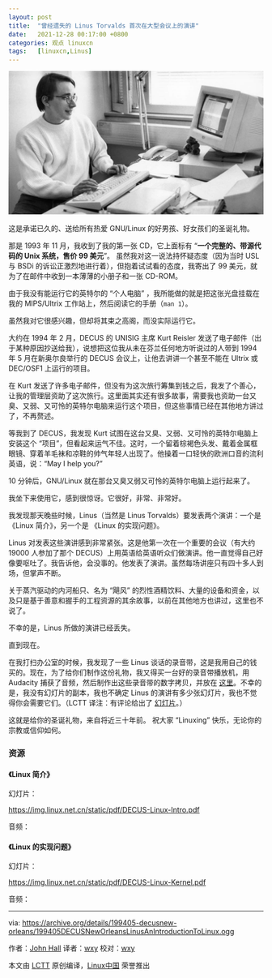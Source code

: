 ```yaml
---
layout: post
title:	"曾经遗失的 Linus Torvalds 首次在大型会议上的演讲"
date:	2021-12-28 00:17:00 +0800 
categories:	观点 linuxcn 
tags:	[linuxcn,Linus]
---
```



![](/Asserts/Images/album/202112/28/001711jekaa5vezszwnpww.jpg)


这是承诺已久的、送给所有热爱 GNU/Linux 的好男孩、好女孩们的圣诞礼物。


那是 1993 年 11 月，我收到了我的第一张 CD，它上面标有 “**一个完整的、带源代码的 Unix 系统，售价 99 美元**”。 虽然我对这一说法持怀疑态度（因为当时 USL 与 BSDi 的诉讼正激烈地进行着），但抱着试试看的态度，我寄出了 99 美元，就为了在邮件中收到一本薄薄的小册子和一张 CD-ROM。


由于我没有能运行它的英特尔的 “个人电脑” ，我所能做的就是把这张光盘挂载在我的 MIPS/Ultrix 工作站上，然后阅读它的手册（`man 1`）。


虽然我对它很感兴趣，但却将其束之高阁，而没实际运行它。


大约在 1994 年 2 月，DECUS 的 UNISIG 主席 Kurt Reisler 发送了电子邮件（出于某种原因抄送给我），说想把这位我从未在芬兰任何地方听说过的人带到 1994 年 5 月在新奥尔良举行的 DECUS 会议上，让他去讲讲一个甚至不能在 Ultrix 或 DEC/OSF1 上运行的项目。


在 Kurt 发送了许多电子邮件，但没有为这次旅行筹集到钱之后，我发了个善心，让我的管理层资助了这次旅行。这里面其实还有很多故事，需要我也资助一台又臭、又弱、又可怜的英特尔电脑来运行这个项目，但这些事情已经在其他地方讲过了，不再赘述。


等我到了 DECUS，我发现 Kurt 试图在这台又臭、又弱、又可怜的英特尔电脑上安装这个 “项目”，但看起来运气不佳。这时，一个留着棕褐色头发、戴着金属框眼镜、穿着羊毛袜和凉鞋的帅气年轻人出现了。他操着一口轻快的欧洲口音的流利英语，说：“May I help you?”


10 分钟后，GNU/Linux 就在那台又臭又弱又可怜的英特尔电脑上运行起来了。


我坐下来使用它，感到很惊讶。它很好，非常、非常好。


我发现那天晚些时候，Linus（当然是 Linus Torvalds）要发表两个演讲：一个是《Linux 简介》，另一个是 《Linux 的实现问题》。


Linus 对发表这些演讲感到非常紧张。这是他第一次在一个重要的会议（有大约 19000 人参加了那个 DECUS）上用英语给英语听众们做演讲。他一直觉得自己好像要呕吐了。我告诉他，会没事的。他发表了演讲。虽然每场讲座只有四十多人到场，但掌声不断。


关于蒸汽驱动的内河船只、名为 “飓风” 的烈性酒精饮料、大量的设备和资金，以及只是基于善意和握手的工程资源的其余故事，以前在其他地方也讲过，这里也不说了。


不幸的是，Linus 所做的演讲已经丢失。


直到现在。


在我打扫办公室的时候，我发现了一些 Linus 谈话的录音带，这是我用自己的钱买的。现在，为了给你们制作这份礼物，我又得买一台好的录音带播放机，用 Audacity 捕获了音频，然后制作出这些录音带的数字拷贝，并放在 [这里](https://archive.org/details/199405-decusnew-orleans/199405DECUSNewOrleansLinusAnIntroductionToLinux.ogg)。不幸的是，我没有幻灯片的副本，我也不确定 Linus 的演讲有多少张幻灯片，我也不觉得你会需要它们。（LCTT 译注：有评论给出了 [幻灯片](http://blu.org/meetings/1994/08/)。）


这就是给你的圣诞礼物，来自将近三十年前。 祝大家 “Linuxing” 快乐，无论你的宗教或信仰如何。


### 资源


#### 《Linux 简介》


幻灯片：


<https://img.linux.net.cn/static/pdf/DECUS-Linux-Intro.pdf>


音频：



#### 《Linux 的实现问题》


幻灯片：


<https://img.linux.net.cn/static/pdf/DECUS-Linux-Kernel.pdf>


音频：





---


via: <https://archive.org/details/199405-decusnew-orleans/199405DECUSNewOrleansLinusAnIntroductionToLinux.ogg> 


作者：[John Hall](https://archive.org/search.php?query=creator%3A%22John+Hall%22) 译者：[wxy](https://github.com/wxy) 校对：[wxy](https://github.com/wxy)


本文由 [LCTT](https://github.com/LCTT/TranslateProject) 原创编译，[Linux中国](/article-14121-1.html) 荣誉推出
